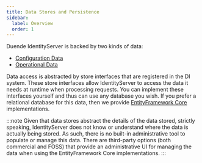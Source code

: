```yaml
---
title: Data Stores and Persistence
sidebar:
  label: Overview
  order: 1
---
```


Duende IdentityServer is backed by two kinds of data:

* [Configuration Data](configuration)
* [Operational Data](operational)

Data access is abstracted by store interfaces that are registered in the DI system.
These store interfaces allow IdentityServer to access the data it needs at runtime when processing requests.
You can implement these interfaces yourself and thus can use any database you wish.
If you prefer a relational database for this data, then we provide [EntityFramework Core](ef) implementations.

:::note
Given that data stores abstract the details of the data stored, strictly speaking, IdentityServer does not know or
understand where the data is actually being stored.
As such, there is no built-in administrative tool to populate or manage this data.
There are third-party options (both commercial and FOSS) that provide an administrative UI for managing the data when
using the EntityFramework Core implementations.
:::
